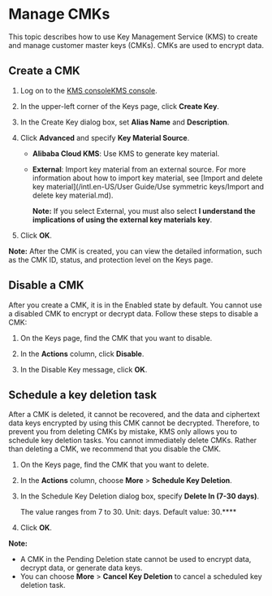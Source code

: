 # Manage CMKs

This topic describes how to use Key Management Service \(KMS\) to create and manage customer master keys \(CMKs\). CMKs are used to encrypt data.

## Create a CMK

1.  Log on to the [KMS console](https://kms.console.aliyun.com)[KMS console](https://partners-intl.console.aliyun.com/#/kms).

2.  In the upper-left corner of the Keys page, click **Create Key**.

3.  In the Create Key dialog box, set **Alias Name** and **Description**.

4.  Click **Advanced** and specify **Key Material Source**.

    -   **Alibaba Cloud KMS**: Use KMS to generate key material.
    -   **External**: Import key material from an external source. For more information about how to import key material, see [Import and delete key material](/intl.en-US/User Guide/Use symmetric keys/Import and delete key material.md).

        **Note:** If you select External, you must also select **I understand the implications of using the external key materials key**.

5.  Click **OK**.


**Note:** After the CMK is created, you can view the detailed information, such as the CMK ID, status, and protection level on the Keys page.

## Disable a CMK

After you create a CMK, it is in the Enabled state by default. You cannot use a disabled CMK to encrypt or decrypt data. Follow these steps to disable a CMK:

1.  On the Keys page, find the CMK that you want to disable.

2.  In the **Actions** column, click **Disable**.

3.  In the Disable Key message, click **OK**.


## Schedule a key deletion task

After a CMK is deleted, it cannot be recovered, and the data and ciphertext data keys encrypted by using this CMK cannot be decrypted. Therefore, to prevent you from deleting CMKs by mistake, KMS only allows you to schedule key deletion tasks. You cannot immediately delete CMKs. Rather than deleting a CMK, we recommend that you disable the CMK.

1.  On the Keys page, find the CMK that you want to delete.

2.  In the **Actions** column, choose **More** \> **Schedule Key Deletion**.

3.  In the Schedule Key Deletion dialog box, specify **Delete In \(7-30 days\)**.

    The value ranges from 7 to 30. Unit: days. Default value: 30.****

4.  Click **OK**.


**Note:**

-   A CMK in the Pending Deletion state cannot be used to encrypt data, decrypt data, or generate data keys.
-   You can choose **More** \> **Cancel Key Deletion** to cancel a scheduled key deletion task.

